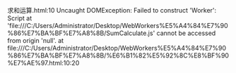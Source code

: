 求和运算.html:10 Uncaught DOMException: Failed to construct 'Worker': Script at 'file:///C:/Users/Administrator/Desktop/WebWorkers%E5%A4%84%E7%90%86%E7%BA%BF%E7%A8%8B/SumCalculate.js' cannot be accessed from origin 'null'.
    at file:///C:/Users/Administrator/Desktop/WebWorkers%E5%A4%84%E7%90%86%E7%BA%BF%E7%A8%8B/%E6%B1%82%E5%92%8C%E8%BF%90%E7%AE%97.html:10:20